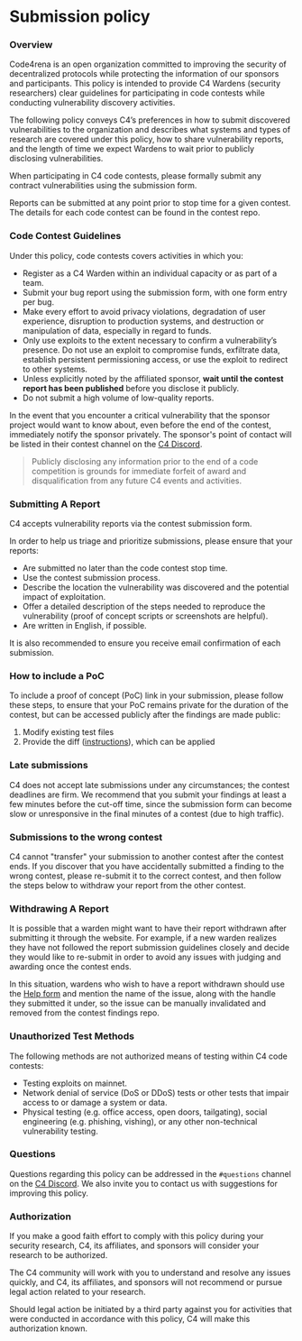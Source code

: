 # Submission policy

### Overview

Code4rena is an open organization committed to improving the security of decentralized protocols while protecting the information of our sponsors and participants. This policy is intended to provide C4 Wardens (security researchers) clear guidelines for participating in code contests while conducting vulnerability discovery activities.

The following policy conveys C4’s preferences in how to submit discovered vulnerabilities to the organization and describes what systems and types of research are covered under this policy, how to share vulnerability reports, and the length of time we expect Wardens to wait prior to publicly disclosing vulnerabilities.

When participating in C4 code contests, please formally submit any contract vulnerabilities using the submission form.&#x20;

Reports can be submitted at any point prior to stop time for a given contest. The details for each code contest can be found in the contest repo.

### Code Contest Guidelines

Under this policy, code contests covers activities in which you:

- Register as a C4 Warden within an individual capacity or as part of a team.
- Submit your bug report using the submission form, with one form entry per bug.
- Make every effort to avoid privacy violations, degradation of user experience, disruption to production systems, and destruction or manipulation of data, especially in regard to funds.
- Only use exploits to the extent necessary to confirm a vulnerability’s presence. Do not use an exploit to compromise funds, exfiltrate data, establish persistent permissioning access, or use the exploit to redirect to other systems.
- Unless explicitly noted by the affiliated sponsor, **wait until the contest report has been published** before you disclose it publicly.
- Do not submit a high volume of low-quality reports.

In the event that you encounter a critical vulnerability that the sponsor project would want to know about, even before the end of the contest, immediately notify the sponsor privately. The sponsor's point of contact will be listed in their contest channel on the [C4 Discord](https://discord.gg/EY5dvm3evD).

> Publicly disclosing any information prior to the end of a code competition is grounds for immediate forfeit of award and disqualification from any future C4 events and activities.

### Submitting A Report

C4 accepts vulnerability reports via the contest submission form.

In order to help us triage and prioritize submissions, please ensure that your reports:

- Are submitted no later than the code contest stop time.
- Use the contest submission process.
- Describe the location the vulnerability was discovered and the potential impact of exploitation.
- Offer a detailed description of the steps needed to reproduce the vulnerability (proof of concept scripts or screenshots are helpful).
- Are written in English, if possible.

It is also recommended to ensure you receive email confirmation of each submission.

### How to include a PoC

To include a proof of concept (PoC) link in your submission, please follow these steps, to ensure that your PoC remains private for the duration of the contest, but can be accessed publicly after the findings are made public:

1. Modify existing test files
2. Provide the diff ([instructions](https://gist.github.com/IllIllI000/21deaa6a55c95a6ec9ca893009ee494f)), which can be applied

### Late submissions

C4 does not accept late submissions under any circumstances; the contest deadlines are firm. We recommend that you submit your findings at least a few minutes before the cut-off time, since the submission form can become slow or unresponsive in the final minutes of a contest (due to high traffic).

### Submissions to the wrong contest

C4 cannot "transfer" your submission to another contest after the contest ends. If you discover that you have accidentally submitted a finding to the wrong contest, please re-submit it to the correct contest, and then follow the steps below to withdraw your report from the other contest.

### Withdrawing A Report

It is possible that a warden might want to have their report withdrawn after submitting it through the website. For example, if a new warden realizes they have not followed the report submission guidelines closely and decide they would like to re-submit in order to avoid any issues with judging and awarding once the contest ends.

In this situation, wardens who wish to have a report withdrawn should use the [Help form](https://code4rena.com/help) and mention the name of the issue, along with the handle they submitted it under, so the issue can be manually invalidated and removed from the contest findings repo.

### Unauthorized Test Methods

The following methods are not authorized means of testing within C4 code contests:

- Testing exploits on mainnet.
- Network denial of service (DoS or DDoS) tests or other tests that impair access to or damage a system or data.
- Physical testing (e.g. office access, open doors, tailgating), social engineering (e.g. phishing, vishing), or any other non-technical vulnerability testing.

### Questions

Questions regarding this policy can be addressed in the `#questions` channel on the [C4 Discord](https://discord.gg/Dr6p5KDCdG). We also invite you to contact us with suggestions for improving this policy.

### Authorization

If you make a good faith effort to comply with this policy during your security research, C4, its affiliates, and sponsors will consider your research to be authorized.

The C4 community will work with you to understand and resolve any issues quickly, and C4, its affiliates, and sponsors will not recommend or pursue legal action related to your research.

Should legal action be initiated by a third party against you for activities that were conducted in accordance with this policy, C4 will make this authorization known.
